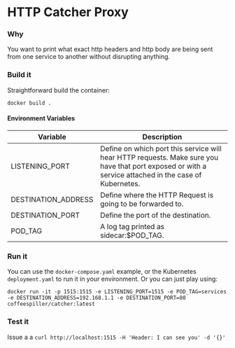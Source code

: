 # HTTP Catcher Proxy

### Why
You want to print what exact http headers and http body are being sent from one service to another without disrupting anything.

### Build it
Straightforward build the container:

```
docker build .
```
#### Environment Variables

| Variable  | Description |
| ------------- | ------------- |
| LISTENING_PORT | Define on which port this service will hear HTTP requests. Make sure you have that port exposed or with a service attached in the case of Kubernetes. |
| DESTINATION_ADDRESS | Define where the HTTP Request is going to be forwarded to. |
| DESTINATION_PORT | Define the port of the destination. |
| POD_TAG | A log tag printed as sidecar:$POD_TAG. |


### Run it
You can use the `docker-compose.yaml` example, or the Kubernetes `deployment.yaml` to run it in your environment. Or you can just play using:

```
docker run -it -p 1515:1515 -e LISTENING_PORT=1515 -e POD_TAG=services -e DESTINATION_ADDRESS=192.168.1.1 -e DESTINATION_PORT=80 coffeespiller/catcher:latest
```

### Test it
Issue a a `curl http://localhost:1515 -H 'Header: I can see you' -d '{}'`

